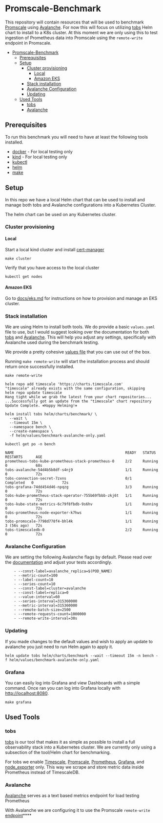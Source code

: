 # Promscale-Benchmark

This repository will contain resources that will be used to benchmark
[Promscale](https://github.com/timescale/promscale) using [Avalanche](https://github.com/prometheus-community/avalanche).
For now this will focus on utilizing [tobs](https://github.com/timescale/tobs)
Helm chart to install to a K8s cluster. At this moment we are only using this
to test ingestion of Prometheus data into Promscale using the `remote-write`
endpoint in Promscale.

- [Promscale-Benchmark](#promscale-benchmark)
  - [Prerequisites](#prerequisites)
  - [Setup](#setup)
    - [Cluster provisioning](#cluster-provisioning)
      - [Local](#local)
      - [Amazon EKS](#amazon-eks)
    - [Stack installation](#stack-installation)
    - [Avalanche Configuration](#avalanche-configuration)
    - [Updating](#updating)
  - [Used Tools](#used-tools)
    - [tobs](#tobs)
    - [Avalanche](#avalanche)

## Prerequisites

To run this benchmark you will need to have at least the following tools installed.

* [docker](https://www.docker.com/) - For local testing only
* [kind](https://kind.sigs.k8s.io/) - For local testing only
* [kubectl](https://kubernetes.io/docs/tasks/tools/#kubectl)
* [helm](https://helm.sh)
* [make](https://www.gnu.org/software/make/)

## Setup

In this repo we have a local Helm chart that can be used to install and manage
both tobs and Avalanche configurations into a Kubernetes Cluster.

The helm chart can be used on any Kubernetes cluster.

### Cluster provisioning

#### Local

Start a local kind cluster and install [cert-manager](https://cert-manager.io/)

```shell
make cluster
```

Verify that you have access to the local cluster

```shell
kubectl get nodes
```

#### Amazon EKS

Go to [docs/eks.md](docs/eks.md) for instructions on how to provision and manage an EKS cluster.

### Stack installation

We are using Helm to install both tools.  We do provide a basic `values.yaml`
file to use, but I would suggest looking over the documentation for both
[tobs](https://github.com/timescale/tobs/blob/main/chart/values.yaml) and [Avalanche](https://github.com/timescale/helm-charts/blob/main/charts/avalanche/values.yaml).
This will help you adjust any settings, specifically with Avalanche used during
the benchmark testing.

We provide a pretty cohesive [values file](/helm/values/benchmark-avalanche-only.yaml)
that you can use out of the box.

Running `make remote-write` will start the installation process and should
return once successfully installed.

```shell
make remote-write

helm repo add timescale 'https://charts.timescale.com'
"timescale" already exists with the same configuration, skipping
helm repo update timescale
Hang tight while we grab the latest from your chart repositories...
...Successfully got an update from the "timescale" chart repository
Update Complete. ⎈Happy Helming!⎈

helm install tobs helm/charts/benchmark/ \
  --wait \
  --timeout 15m \
  --namespace bench \
  --create-namespace \
  -f helm/values/benchmark-avalanche-only.yaml
```

```shell
kubectl get po -n bench

NAME                                                   READY   STATUS      RESTARTS      AGE
prometheus-tobs-kube-prometheus-stack-prometheus-0     2/2     Running     0             68s
tobs-avalanche-54d4b5b8df-s4nj9                        1/1     Running     0             72s
tobs-connection-secret-7zxns                           0/1     Completed   0             72s
tobs-grafana-74dd454d46-npqzg                          3/3     Running     0             72s
tobs-kube-prometheus-stack-operator-755b69fbbb-zkj6t   1/1     Running     0             72s
tobs-kube-state-metrics-6c79f8fbdb-9s6hv               1/1     Running     0             72s
tobs-prometheus-node-exporter-k7hws                    1/1     Running     0             72s
tobs-promscale-7798d778f4-bhl4k                        1/1     Running     3 (56s ago)   72s
tobs-timescaledb-0                                     2/2     Running     0             72s
```

### Avalanche Configuration

We are setting the following Avalanche flags by default.  Please read over the
[documentation](https://github.com/timescale/helm-charts/blob/main/charts/avalanche/values.yaml#L14)
and adjust your tests accordingly.

```shell
    - --const-label=avalanche_replica=$(POD_NAME)
    - --metric-count=100
    - --label-count=10
    - --series-count=10
    - --const-label=cluster=avalanche
    - --const-label=replica=0
    - --value-interval=60
    - --series-interval=315360000
    - --metric-interval=315360000
    - --remote-batch-size=2500
    - --remote-requests-count=1000000
    - --remote-write-interval=30s
```

### Updating

If you made changes to the default values and wish to apply an update to
avalanche you just need to run Helm again to apply it.

```shell
helm update tobs helm/charts/benchmark --wait --timeout 15m -n bench -f helm/values/benchmark-avalanche-only.yaml
```

### Grafana

You can easily log into Grafana and view Dashboards with a simple command.
Once ran you can log into Grafana locally with [http://localhost:8080](https://localhost:8080).

```shell
make grafana
```

## Used Tools

### tobs

[tobs](https://github.com/timescale/tobs) is our tool that makes it as simple as
possible to install a full observability stack into a Kubernetes cluster.  We
are currently only using a subsection of the tool/Helm chart for benchmarking.

For tobs we enable [Timescale](https://github.com/timescale/timescaledb), [Promscale](https://https://github.com/timescale/promscale),
[Prometheus](https://github.com/prometheus/prometheus), [Grafana](https://github.com/grafana/grafana),
and [node_exporter](https://github.com/prometheus/node_exporter) only.  This
way we scrape and store metric data inside Prometheus instead of TimescaleDB.

### Avalanche

[Avalanche](https://github.com/prometheus-community/avalanche) serves as a text
based metrics endpoint for load testing Prometheus

With Avalanche we are configuring it to use the Promscale `remote-write` [endpoint](https://github.com/timescale/promscale/blob/master/docs/writing_to_promscale.md)****
